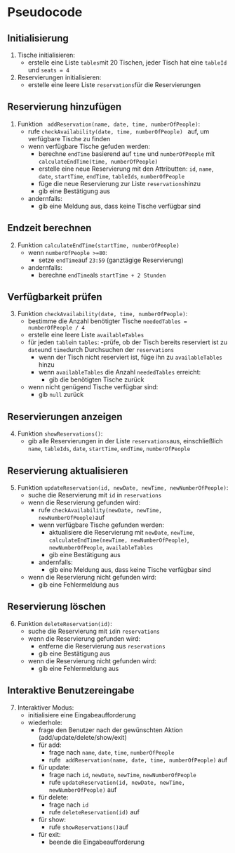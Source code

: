 # Pseudocode

## Initialisierung

1. Tische initialisieren:
    - erstelle eine Liste `tables`mit 20 Tischen, jeder Tisch hat eine `tableId` und `seats = 4`
2. Reservierungen initialisieren:
    - erstelle eine leere Liste `reservations`für die Reservierungen

## Reservierung hinzufügen

1. Funktion ` addReservation(name, date, time, numberOfPeople)`:
    - rufe `checkAvailability(date, time, numberOfPeople) ` auf, um verfügbare Tische zu finden
    - wenn verfügbare Tische gefuden werden:
        - berechne `endTime` basierend auf `time` und `numberOfPeople` mit `calculateEndTime(time, numberOfPeople)`
        - erstelle eine neue Reservierung mit den Attributten: `id`, `name`, `date`, `startTime`, `endTime`, `tableIds`, `numberOfPeople`
        - füge die neue Reservierung zur Liste `reservations`hinzu
        - gib eine Bestätigung aus
    - andernfalls:
        - gib eine Meldung aus, dass keine Tische verfügbar sind

## Endzeit berechnen

2. Funktion `calculateEndTime(startTime, numberOfPeople)`
    - wenn `numberOfPeople >=80`:
        - setze `endTime`auf `23:59` (ganztägige Reservierung)
    - andernfalls:
        - berechne `endTime`als `startTime + 2 Stunden` 

## Verfügbarkeit prüfen

3. Funktion `checkAvailability(date, time, numberOfPeople)`:
    - bestimme die Anzahl benötigter Tische `neededTables = numberOfPeople / 4`
    - erstelle eine leere Liste `availableTables`
    - für jeden `table`in `tables`:
        -prüfe, ob der Tisch bereits reserviert ist zu `date`und `time`durch Durchsuchen der `reservations`
        - wenn der Tisch nicht reserviert ist, füge ihn zu `availableTables` hinzu
        - wenn `availableTables` die Anzahl `neededTables` erreicht:
            - gib die benötigten Tische zurück
    - wenn nicht genügend Tische verfügbar sind:
        - gib `null` zurück

## Reservierungen anzeigen

4. Funktion `showReservations()`:
    - gib alle Reservierungen in der Liste `reservations`aus, einschließlich `name`, `tableIds`, `date`, `startTime`, `endTime`, `numberOfPeople`

## Reservierung aktualisieren

5. Funktion `updateReservation(id, newDate, newTime, newNumberOfPeople)`:
    - suche die Reservierung mit `id` in `reservations`
    - wenn die Reservierung gefunden wird:
        - rufe `checkAvailability(newDate, newTime, newNumberOfPeople)`auf
        - wenn verfügbare Tische gefunden werden:
            - aktualisiere die Reservierung mit `newDate`, `newTime`, `calculateEndTime(newTime, newNumberOfPeople)`, `newNumberOfPeople`, `availableTables`
            - gib eine Bestätigung aus
        - andernfalls:
            - gib eine Meldung aus, dass keine Tische verfügbar sind
    - wenn die Reservierung nicht gefunden wird:
        - gib eine Fehlermeldung aus

## Reservierung löschen

6. Funktion `deleteReservation(id)`:
    - suche die Reservierung mit `id`in `reservations`
    - wenn die Reservierung gefunden wird:
        - entferne die Reservierung aus `reservations`
        - gib eine Bestätigung aus
    - wenn die Reservierung nicht gefunden wird:
        - gib eine Fehlermeldung aus

## Interaktive Benutzereingabe

7. Interaktiver Modus:
    - initialisiere eine Eingabeaufforderung
    - wiederhole:
        - frage den Benutzer nach der gewünschten Aktion (add/update/delete/show/exit)
        - für add:
            - frage nach `name`, `date`, `time`, `numberOfPeople`
            - rufe ` addReservation(name, date, time, numberOfPeople)` auf
        - für update:
            - frage nach `id`, `newDate`, `newTime`, `newNumberOfPeople`
            - rufe `updateReservation(id, newDate, newTime, newNumberOfPeople)` auf
        - für delete:
            - frage nach `id`
            - rufe `deleteReservation(id)` auf
        - für show:
            - rufe `showReservations()`auf
        - für exit:
            - beende die Eingabeaufforderung      